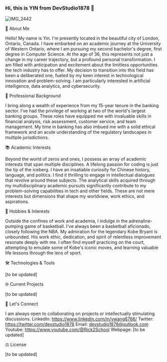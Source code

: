 ### Hi, this is YIN from DevStudio1878 👋

![IMG_2442](https://github.com/YinDevStudio1878/YinDevStudio1878/assets/144295622/cb811926-2be2-465c-8631-5ffb25907108)


🌱 About Me

Hello! My name is Yin. I'm presently located in the beautiful city of London, Ontario, Canada. I have embarked on an academic journey at the University of Western Ontario, where I am pursuing my second bachelor's degree, first degree in Computer Science. At the age of 36, this represents not just a change in my career trajectory, but a profound personal transformation. I am filled with anticipation and excitement about the limitless opportunities the tech industry has to offer. My decision to transition into this field has been a deliberated one, fueled by my keen interest in technological innovation and problem-solving. I am particularly interested in artificial intelligence, data analytics, and cybersecurity.


👔 Professional Background

I bring along a wealth of experience from my 15-year tenure in the banking sector. I've had the privilege of working at two of the world's largest banking groups. These roles have equipped me with invaluable skills in financial analysis, risk assessment, customer service, and team management. My time in banking has also imbued me with a solid ethical framework and an acute understanding of the regulatory landscapes in multiple jurisdictions.


📚 Academic Interests

Beyond the world of zeros and ones, I possess an array of academic interests that span multiple disciplines. A lifelong passion for coding is just the tip of the iceberg. I have an insatiable curiosity for Chinese history, language, and politics. I find it thrilling to engage in intellectual dialogues that revolve around these subjects. The analytical skills acquired through my multidisciplinary academic pursuits significantly contribute to my problem-solving capabilities in tech and other fields. These are not mere interests but dimensions that shape my worldview, work ethics, and aspirations.


🏀 Hobbies & Interests

Outside the confines of work and academia, I indulge in the adrenaline-pumping game of basketball. I've always been a basketball aficionado, closely following the NBA. My admiration for the legendary Kobe Bryant is unbounded. His work ethic, dedication, and spirit of relentless improvement resonate deeply with me. I often find myself practicing on the court, attempting to emulate some of Kobe's iconic moves, and learning valuable life lessons through the lens of sport.


🛠️ Technologies & Tools

[to be updated]


🌐 Current Projects

[to be updated]


📣 Let's Connect

I am always open to collaborating on projects or intellectually stimulating discussions.
  LinkedIn: https://www.linkedin.com/in/ywang6766/
  Twitter: https://twitter.com/devstudio1878
  Email: devstudio1878@outlook.com
  Youtube: https://www.youtube.com/@Rick2School
  Webpage: [to be updated]


⚖️ License

[to be updated]

<!--
**YinDevStudio1878/YinDevStudio1878** is a ✨ _special_ ✨ repository because its `README.md` (this file) appears on your GitHub profile.

Here are some ideas to get you started:

- 🔭 I’m currently working on ...
- 🌱 I’m currently learning ...
- 👯 I’m looking to collaborate on ...
- 🤔 I’m looking for help with ...
- 💬 Ask me about ...
- 📫 How to reach me: ...
- 😄 Pronouns: ...
- ⚡ Fun fact: ...
-->
